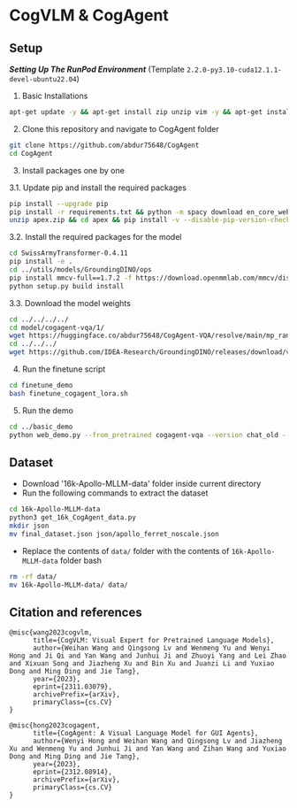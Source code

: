 # CogVLM & CogAgent

## Setup

***Setting Up The RunPod Environment*** (Template `2.2.0-py3.10-cuda12.1.1-devel-ubuntu22.04`)

1. Basic Installations
```bash
apt-get update -y && apt-get install zip unzip vim -y && apt-get install git-lfs -y && git lfs install
```

2. Clone this repository and navigate to CogAgent folder
```bash
git clone https://github.com/abdur75648/CogAgent
cd CogAgent
```

3. Install packages one by one

3.1. Update pip and install the required packages
```bash
pip install --upgrade pip
pip install -r requirements.txt && python -m spacy download en_core_web_sm
unzip apex.zip && cd apex && pip install -v --disable-pip-version-check --no-cache-dir --no-build-isolation --config-settings "--build-option=--cpp_ext" --config-settings "--build-option=--cuda_ext" ./
```

3.2. Install the required packages for the model
```bash
cd SwissArmyTransformer-0.4.11
pip install -e .
cd ../utils/models/GroundingDINO/ops
pip install mmcv-full==1.7.2 -f https://download.openmmlab.com/mmcv/dist/cu121/torch2.1/index.html
python setup.py build install
```

3.3. Download the model weights
```bash
cd ../../../../
cd model/cogagent-vqa/1/
wget https://huggingface.co/abdur75648/CogAgent-VQA/resolve/main/mp_rank_00_model_states.pt?download=true -O mp_rank_00_model_states.pt
cd ../../../
wget https://github.com/IDEA-Research/GroundingDINO/releases/download/v0.1.0-alpha2/groundingdino_swinb_cogcoor.pth
```
<!-- Original Source of model - https://huggingface.co/THUDM/CogAgent -->

4. Run the finetune script
```bash
cd finetune_demo
bash finetune_cogagent_lora.sh
```

5. Run the demo
```bash
cd ../basic_demo
python web_demo.py --from_pretrained cogagent-vqa --version chat_old --bf16
```

## Dataset
* Download '16k-Apollo-MLLM-data' folder inside current directory
* Run the following commands to extract the dataset
```bash
cd 16k-Apollo-MLLM-data
python3 get_16k_CogAgent_data.py
mkdir json
mv final_dataset.json json/apollo_ferret_noscale.json
```
* Replace the contents of `data/` folder with the contents of `16k-Apollo-MLLM-data` folder
bash
```bash
rm -rf data/
mv 16k-Apollo-MLLM-data/ data/
```


## Citation and references

```
@misc{wang2023cogvlm,
      title={CogVLM: Visual Expert for Pretrained Language Models}, 
      author={Weihan Wang and Qingsong Lv and Wenmeng Yu and Wenyi Hong and Ji Qi and Yan Wang and Junhui Ji and Zhuoyi Yang and Lei Zhao and Xixuan Song and Jiazheng Xu and Bin Xu and Juanzi Li and Yuxiao Dong and Ming Ding and Jie Tang},
      year={2023},
      eprint={2311.03079},
      archivePrefix={arXiv},
      primaryClass={cs.CV}
}

@misc{hong2023cogagent,
      title={CogAgent: A Visual Language Model for GUI Agents}, 
      author={Wenyi Hong and Weihan Wang and Qingsong Lv and Jiazheng Xu and Wenmeng Yu and Junhui Ji and Yan Wang and Zihan Wang and Yuxiao Dong and Ming Ding and Jie Tang},
      year={2023},
      eprint={2312.08914},
      archivePrefix={arXiv},
      primaryClass={cs.CV}
}

```
